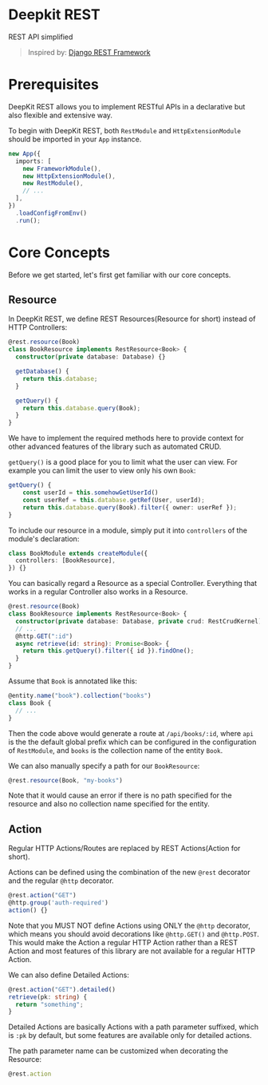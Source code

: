 # Deepkit REST

REST API simplified

> Inspired by: [Django REST Framework](https://www.django-rest-framework.org/)

# Prerequisites

DeepKit REST allows you to implement RESTful APIs in a declarative but also flexible and extensive way.

To begin with DeepKit REST, both `RestModule` and `HttpExtensionModule` should be imported in your `App` instance.

```ts
new App({
  imports: [
    new FrameworkModule(),
    new HttpExtensionModule(),
    new RestModule(),
    // ...
  ],
})
  .loadConfigFromEnv()
  .run();
```

# Core Concepts

Before we get started, let's first get familiar with our core concepts.

## Resource

In DeepKit REST, we define REST Resources(Resource for short) instead of HTTP Controllers:

```ts
@rest.resource(Book)
class BookResource implements RestResource<Book> {
  constructor(private database: Database) {}

  getDatabase() {
    return this.database;
  }

  getQuery() {
    return this.database.query(Book);
  }
}
```

We have to implement the required methods here to provide context for other advanced features of the library such as automated CRUD.

`getQuery()` is a good place for you to limit what the user can view. For example you can limit the user to view only his own `Book`:

```ts
getQuery() {
    const userId = this.somehowGetUserId()
    const userRef = this.database.getRef(User, userId);
    return this.database.query(Book).filter({ owner: userRef });
}
```

To include our resource in a module, simply put it into `controllers` of the module's declaration:

```ts
class BookModule extends createModule({
  controllers: [BookResource],
}) {}
```

You can basically regard a Resource as a special Controller. Everything that works in a regular Controller also works in a Resource.

```ts
@rest.resource(Book)
class BookResource implements RestResource<Book> {
  constructor(private database: Database, private crud: RestCrudKernel) {}
  // ...
  @http.GET(":id")
  async retrieve(id: string): Promise<Book> {
    return this.getQuery().filter({ id }).findOne();
  }
}
```

Assume that `Book` is annotated like this:

```ts
@entity.name("book").collection("books")
class Book {
  // ...
}
```

Then the code above would generate a route at `/api/books/:id`, where `api` is the the default global prefix which can be configured in the configuration of `RestModule`, and `books` is the collection name of the entity `Book`.

We can also manually specify a path for our `BookResource`:

```ts
@rest.resource(Book, "my-books")
```

Note that it would cause an error if there is no path specified for the resource and also no collection name specified for the entity.

## Action

Regular HTTP Actions/Routes are replaced by REST Actions(Action for short).

Actions can be defined using the combination of the new `@rest` decorator and the regular `@http` decorator.

```ts
@rest.action("GET")
@http.group('auth-required')
action() {}
```

Note that you MUST NOT define Actions using ONLY the `@http` decorator, which means you should avoid decorations like `@http.GET()` and `@http.POST`. This would make the Action a regular HTTP Action rather than a REST Action and most features of this library are not available for a regular HTTP Action.

We can also define Detailed Actions:

```ts
@rest.action("GET").detailed()
retrieve(pk: string) {
  return "something";
}
```

Detailed Actions are basically Actions with a path parameter suffixed, which is `:pk` by default, but some features are available only for detailed actions.

The path parameter name can be customized when decorating the Resource:

```ts
@rest.action
```
